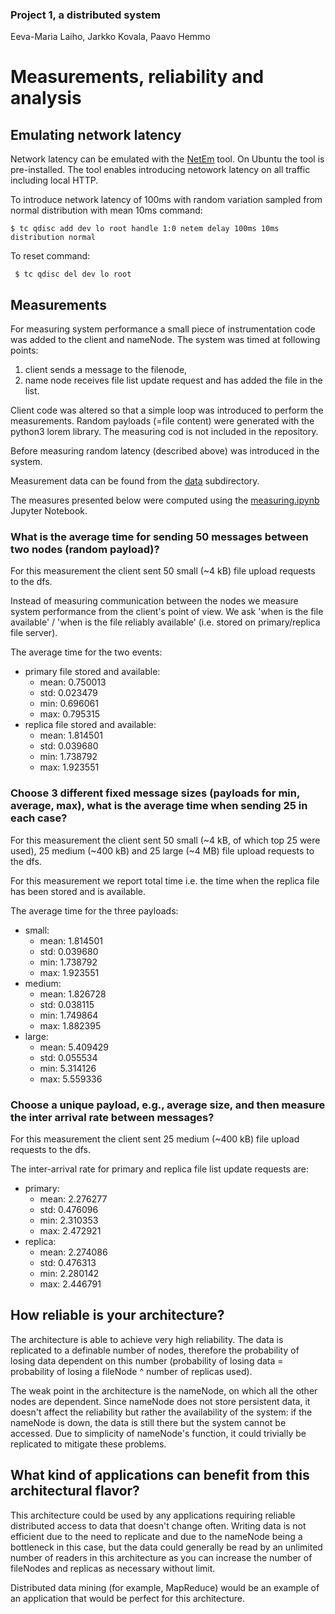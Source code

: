 
### Project 1, a distributed system
Eeva-Maria Laiho, Jarkko Kovala, Paavo Hemmo


# Measurements, reliability and analysis

## Emulating network latency

Network latency can be emulated with the [NetEm](https://wiki.linuxfoundation.org/networking/netem) tool. On Ubuntu the tool is pre-installed. The tool enables introducing netowork latency on all traffic including local HTTP.

To introduce network latency of 100ms with random variation sampled from normal distribution with mean 10ms command:

``` $ tc qdisc add dev lo root handle 1:0 netem delay 100ms 10ms distribution normal ```

To reset command:

``` $ tc qdisc del dev lo root```

## Measurements

For measuring system performance a small piece of instrumentation code was added to the client and nameNode. The system was timed at following points: 
1) client sends a message to the filenode, 
2) name node receives file list update request and has added the file in the list. 

Client code was altered so that a simple loop was introduced to perform the measurements. Random payloads (=file content) were generated with the python3 lorem library. The measuring cod is not included in the repository.

Before measuring random latency (described above) was introduced in the system.

Measurement data can be found from the [data](./data/mean_110ms_latency) subdirectory.

The measures presented below were computed using the [measuring.ipynb](./measuring.ipynb) Jupyter Notebook.

### What is the average time for sending 50 messages between two nodes (random payload)?

For this measurement the client sent 50 small (~4 kB) file upload requests to the dfs. 

Instead of measuring communication between the nodes we measure system performance from the client's point of view. We ask 'when is the file available' / 'when is the file reliably available'  (i.e. stored on primary/replica file server).

The average time for the two events:

* primary file stored and available:
    * mean: 0.750013
    * std: 0.023479
    * min: 0.696061
    * max: 0.795315
* replica file stored and available: 
    * mean: 1.814501
    * std: 0.039680
    * min: 1.738792
    * max: 1.923551

### Choose 3 different fixed message sizes (payloads for min, average, max), what is the average time when sending 25 in each case?

For this measurement the client sent 50 small (~4 kB, of which top 25 were used), 25 medium (~400 kB) and 25 large (~4 MB) file upload requests to the dfs. 

For this measurement we report total time i.e. the time when the replica file has been stored and is available. 

The average time for the three payloads:

* small: 
    * mean: 1.814501
    * std: 0.039680
    * min: 1.738792
    * max: 1.923551
* medium: 
    * mean: 1.826728
    * std: 0.038115
    * min: 1.749864
    * max: 1.882395
 * large: 
    * mean: 5.409429
    * std: 0.055534
    * min: 5.314126
    * max: 5.559336

### Choose a unique payload, e.g., average size, and then measure the inter arrival rate between messages?

For this measurement the client sent 25 medium (~400 kB) file upload requests to the dfs. 

The inter-arrival rate for primary and replica file list update requests are:

* primary:
    * mean: 2.276277
    * std: 0.476096
    * min: 2.310353
    * max: 2.472921
* replica: 
    * mean: 2.274086
    * std: 0.476313
    * min: 2.280142
    * max: 2.446791

## How reliable is your architecture? 

The architecture is able to achieve very high reliability. The data is replicated to a definable number of nodes, therefore the probability of losing data dependent on this number (probability of losing data = probability of losing a fileNode ^ number of replicas used).

The weak point in the architecture is the nameNode, on which all the other nodes are dependent. Since nameNode does not store persistent data, it doesn't affect the reliability but rather the availability of the system: if the nameNode is down, the data is still there but the system cannot be accessed. Due to simplicity of nameNode's function, it could trivially be replicated to mitigate these problems.

## What kind of applications can benefit from this architectural flavor?

This architecture could be used by any applications requiring reliable distributed access to data that doesn't change often. Writing data is not efficient due to the need to replicate and due to the nameNode being a bottleneck in this case, but the data could generally be read by an unlimited number of readers in this architecture as you can increase the number of fileNodes and replicas as necessary without limit. 

Distributed data mining (for example, MapReduce) would be an example of an application that would be perfect for this architecture.
